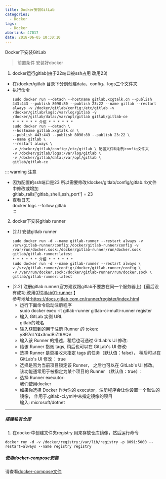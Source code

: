 ```yaml
---
title: Docker安装GitLab
categories:
  - Docker
tags:
  - Docker
abbrlink: 47017
date: 2018-06-05 10:30:10
---
```


Docker下安装GitLab
<!-- more -->

> 前置条件 安装好docker  
1. docker运行gitlab(由于22端口被ssh占用 改用23)  
* 在/docker/gitlab 目录下分别创建data、config、logs三个文件夹  
* 执行命令
  ``` docker
  sudo docker run --detach --hostname gitlab.xxgtalk.cn --publish 443:443 --publish 8090:80 --publish 23:22 --name gitlab --restart always -v /docker/gitlab/config:/etc/gitlab -v /docker/gitlab/logs:/var/log/gitlab -v /docker/gitlab/data:/var/opt/gitlab gitlab/gitlab-ce
  * * * * * * 介绍 * * * * * *
  sudo docker run --detach \
  --hostname gitlab.xxgtalk.cn \
  --publish 443:443 --publish 8090:80 --publish 23:22 \ 
  --name gitlab \
  --restart always \
  -v /docker/gitlab/config:/etc/gitlab \ 配置文件映射到config文件夹
  -v /docker/gitlab/logs:/var/log/gitlab \
  -v /docker/gitlab/data:/var/opt/gitlab \
  gitlab/gitlab-ce
  ```
::: warning 注意
+ 因为配置的ssh端口是23 所以需要修改/docker/gitlab/config/gitlab.rb文件中修改或增加  
gitlab_rails['gitlab_shell_ssh_port'] = 23
+ 查看日志  
docker logs --follow gitlab  
:::
2. docker下安装gitlab runner  
+ [2.1] 安装gitlab runner
    ``` docker
    sudo docker run -d --name gitlab-runner --restart always -v /srv/gitlab-runner/config:/docker/gitlab-runner/config -v /var/run/docker.sock:/docker/gitlab-runner/run/docker.sock gitlab/gitlab-runner:latest
    * * * * * * 介绍 * * * * * *
    sudo docker run -d --name gitlab-runner --restart always \
    v /srv/gitlab-runner/config:/docker/gitlab-runner/config \
    -v /var/run/docker.sock:/docker/gitlab-runner/run/docker.sock \
    gitlab/gitlab-runner:latest
    ```
+ [2.2] 注册gitlab runner(官方建议跟gitlab不要放在同一个服务器上)【最后没有成功,改用[07Gitlab01-runner](/2018/06/05/docker/07gitlab01-runner/) 】  
参考地址:https://docs.gitlab.com.cn/runner/register/index.html  
  * 运行下面命令启动注册程序  
  sudo docker exec -it gitlab-runner gitlab-ci-multi-runner register
  * 输入 GitLab 实例 URL  
  gitlab的域名  
  * 输入获取到的用于注册 Runner 的 token:  
  y8R7nLY4x3mdBiZt9AQV  
  *  输入该 Runner 的描述，稍后也可通过 GitLab's UI 修改:  
  *  给该 Runner 指派 tags, 稍后也可以在 GitLab's UI 修改:  
  *  选择 Runner 是否接收未指定 tags 的任务（默认值：false）， 稍后可以在 GitLab's UI 修改： true  
  *  选择是否为当前项目锁定该 Runner， 之后也可以在 GitLab's UI 修改。 该功能通常用于被指定为某个项目的 Runner （默认值：true）：  
  *  选择 Runner executor:  
 	我们使用docker  
  *  如果你选择 Docker 作为你的 executor，注册程序会让你设置一个默认的镜像， 作用于.gitlab-ci.yml中未指定镜像的项目  
输入: microsoft/dotnet  
---
##### 搭建私有仓库
1. 在docker中创建文件夹registry 用来存放仓库镜像，然后运行命令  
  ``` docker
  docker run -d -v /docker/registry:/var/lib/registry -p 8091:5000 --restart=always --name registry registry
  ```

##### 使用docker-compose安装
请查看[docker-compose文件](http://qiniu.xxgtalk.cn/blog/files/docker/gitlab-docker-compose.yml) 